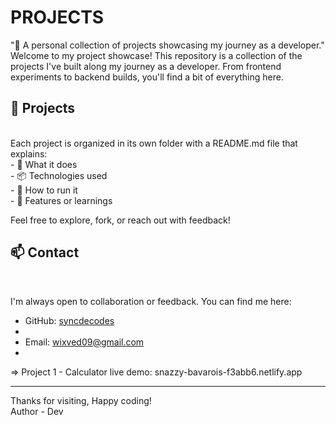 # PROJECTS
"🚀 A personal collection of projects showcasing my journey as a developer."
<br>
Welcome to my project showcase! This repository is a collection of the projects I've built along my journey as a developer. From frontend experiments to backend builds, you'll find a bit of everything here.
<br>
## 📁 Projects
<br>
Each project is organized in its own folder with a README.md file that explains:
<br>
- 🔧 What it does  
<br>
- 📦 Technologies used 
<br>
- 🚀 How to run it  
<br>
- 🌟 Features or learnings
<br>

Feel free to explore, fork, or reach out with feedback!
<br>

## 📫 Contact
<br>

I'm always open to collaboration or feedback. You can find me here:
<br>

- GitHub: [syncdecodes](https://github.com/syncdecodes)
- <br>
- Email: wixved09@gmail.com
- <br>
=> Project 1 - Calculator live demo: snazzy-bavarois-f3abb6.netlify.app

---

Thanks for visiting, Happy coding!
<br>
Author - Dev
